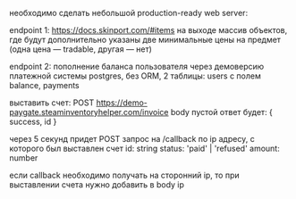 необходимо сделать небольшой production-ready web server:

endpoint 1:
https://docs.skinport.com/#items
на выходе массив объектов, где будут дополнительно указаны две минимальные цены на предмет (одна цена — tradable, другая — нет)

endpoint 2:
пополнение баланса пользователя через демоверсию платежной системы
postgres, без ORM, 2 таблицы: users с полем balance, payments

выставить счет: POST https://demo-paygate.steaminventoryhelper.com/invoice
  body пустой
  ответ будет: { success, id }

через 5 секунд придет POST запрос на /callback по ip адресу, с которого был выставлен счет
  id: string
  status: 'paid' | 'refused'
  amount: number

если callback необходимо получать на сторонний ip, то при выставлении счета нужно добавить в body ip
